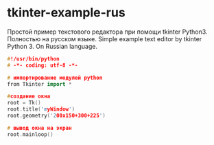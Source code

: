 # tkinter-example-rus
Простой пример текстового редактора при помощи tkinter Python3. Полностью на русском языке. 
Simple example text editor by tkinter Python 3. On Russian language.  

```cpp
#!/usr/bin/python
# -*- coding: utf-8 -*-

# импортирование модулей python
from Tkinter import *

#создание окна
root = Tk()
root.title('myWindow')
root.geometry('200x150+300+225')

# вывод окна на экран
root.mainloop()
```
